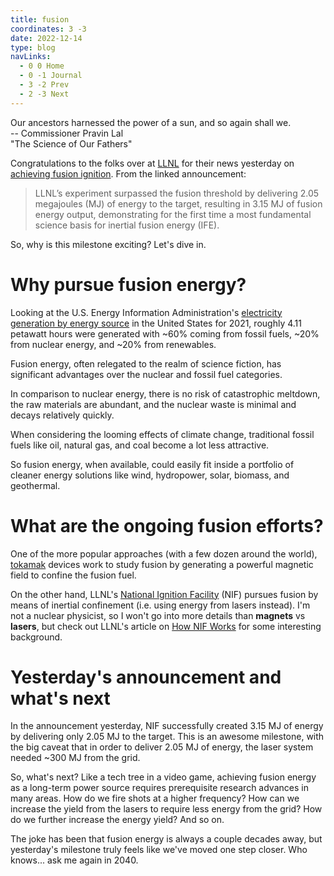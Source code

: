 ```yaml
---
title: fusion
coordinates: 3 -3
date: 2022-12-14
type: blog
navLinks:
  - 0 0 Home
  - 0 -1 Journal
  - 3 -2 Prev
  - 2 -3 Next
---
```


<div class="section">
  <div class="quote ac-quote">
    <div>
      Our ancestors harnessed the power of a sun, and so again shall we.
    </div>
    <div class="attribution">
      -- Commissioner Pravin Lal
      <div>"The Science of Our Fathers"</div>
    </div>
  </div>
</div>

Congratulations to the folks over at [LLNL](https://www.llnl.gov/) for their
news yesterday on
[achieving fusion ignition](https://www.energy.gov/articles/doe-national-laboratory-makes-history-achieving-fusion-ignition).
From the linked announcement:

> LLNL’s experiment surpassed the fusion threshold by delivering 2.05 megajoules
> (MJ) of energy to the target, resulting in 3.15 MJ of fusion energy output,
> demonstrating for the first time a most fundamental science basis for inertial
> fusion energy (IFE).

So, why is this milestone exciting? Let's dive in.

# Why pursue fusion energy?

Looking at the U.S. Energy Information Administration's
[electricity generation by energy source](https://www.eia.gov/tools/faqs/faq.php?id=427&t=3)
in the United States for 2021, roughly 4.11 petawatt hours were generated with
~60% coming from fossil fuels, ~20% from nuclear energy, and ~20% from
renewables.

Fusion energy, often relegated to the realm of science fiction, has significant
advantages over the nuclear and fossil fuel categories.

In comparison to nuclear energy, there is no risk of catastrophic meltdown, the
raw materials are abundant, and the nuclear waste is minimal and decays
relatively quickly.

When considering the looming effects of climate change, traditional fossil fuels
like oil, natural gas, and coal become a lot less attractive.

So fusion energy, when available, could easily fit inside a portfolio of cleaner
energy solutions like wind, hydropower, solar, biomass, and geothermal.

# What are the ongoing fusion efforts?

One of the more popular approaches (with a few dozen around the world),
[tokamak](https://en.wikipedia.org/wiki/Tokamak) devices work to study fusion by
generating a powerful magnetic field to confine the fusion fuel.

On the other hand, LLNL's
[National Ignition Facility](https://en.wikipedia.org/wiki/National_Ignition_Facility)
(NIF) pursues fusion by means of inertial confinement (i.e. using energy from
lasers instead). I'm not a nuclear physicist, so I won't go into more details
than <b>magnets</b> vs <b>lasers</b>, but check out LLNL's article on
[How NIF Works](https://lasers.llnl.gov/about/how-nif-works) for some
interesting background.

# Yesterday's announcement and what's next

In the announcement yesterday, NIF successfully created 3.15 MJ of energy by
delivering only 2.05 MJ to the target. This is an awesome milestone, with the
big caveat that in order to deliver 2.05 MJ of energy, the laser system needed
~300 MJ from the grid.

So, what's next? Like a tech tree in a video game, achieving fusion energy as a
long-term power source requires prerequisite research advances in many areas.
How do we fire shots at a higher frequency? How can we increase the yield from
the lasers to require less energy from the grid? How do we further increase the
energy yield? And so on.

The joke has been that fusion energy is always a couple decades away, but
yesterday's milestone truly feels like we've moved one step closer. Who knows...
ask me again in 2040.
